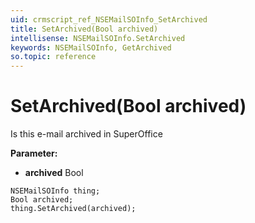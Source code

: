 ```yaml
---
uid: crmscript_ref_NSEMailSOInfo_SetArchived
title: SetArchived(Bool archived)
intellisense: NSEMailSOInfo.SetArchived
keywords: NSEMailSOInfo, GetArchived
so.topic: reference
---
```


# SetArchived(Bool archived)

Is this e-mail archived in SuperOffice

**Parameter:** 
 - **archived** Bool

```crmscript
NSEMailSOInfo thing;
Bool archived;
thing.SetArchived(archived);
```

